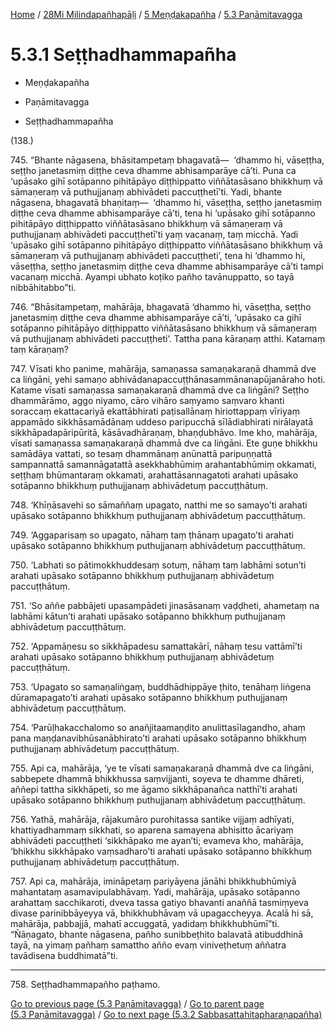 
[Home](/) / [28Mi Milindapañhapāḷi](../../../28Mi.md) / [5 Meṇḍakapañha](../../5.md) / [5.3 Paṇāmitavagga](../5.3.md)

# 5.3.1 Seṭṭhadhammapañha

* Meṇḍakapañha

* Paṇāmitavagga

* Seṭṭhadhammapañha

(138.)

745\. “Bhante nāgasena, bhāsitampetaṃ bhagavatā—  ‘dhammo hi, vāseṭṭha, seṭṭho janetasmiṃ diṭṭhe ceva dhamme abhisamparāye cā’ti. Puna ca ‘upāsako gihī sotāpanno pihitāpāyo diṭṭhippatto viññātasāsano bhikkhuṃ vā sāmaṇeraṃ vā puthujjanaṃ abhivādeti paccuṭṭhetī’ti. Yadi, bhante nāgasena, bhagavatā bhaṇitaṃ—  ‘dhammo hi, vāseṭṭha, seṭṭho janetasmiṃ diṭṭhe ceva dhamme abhisamparāye cā’ti, tena hi ‘upāsako gihī sotāpanno pihitāpāyo diṭṭhippatto viññātasāsano bhikkhuṃ vā sāmaṇeraṃ vā puthujjanaṃ abhivādeti paccuṭṭhetī’ti yaṃ vacanaṃ, taṃ micchā. Yadi ‘upāsako gihī sotāpanno pihitāpāyo diṭṭhippatto viññātasāsano bhikkhuṃ vā sāmaṇeraṃ vā puthujjanaṃ abhivādeti paccuṭṭheti’, tena hi ‘dhammo hi, vāseṭṭha, seṭṭho janetasmiṃ diṭṭhe ceva dhamme abhisamparāye cā’ti tampi vacanaṃ micchā. Ayampi ubhato koṭiko pañho tavānuppatto, so tayā nibbāhitabbo”ti.

746\. “Bhāsitampetaṃ, mahārāja, bhagavatā ‘dhammo hi, vāseṭṭha, seṭṭho janetasmiṃ diṭṭhe ceva dhamme abhisamparāye cā’ti, ‘upāsako ca gihī sotāpanno pihitāpāyo diṭṭhippatto viññātasāsano bhikkhuṃ vā sāmaṇeraṃ vā puthujjanaṃ abhivādeti paccuṭṭheti’. Tattha pana kāraṇaṃ atthi. Katamaṃ taṃ kāraṇaṃ?

747\. Vīsati kho panime, mahārāja, samaṇassa samaṇakaraṇā dhammā dve ca liṅgāni, yehi samaṇo abhivādanapaccuṭṭhānasammānanapūjanāraho hoti. Katame vīsati samaṇassa samaṇakaraṇā dhammā dve ca liṅgāni? Seṭṭho dhammārāmo, aggo niyamo, cāro vihāro saṃyamo saṃvaro khanti soraccaṃ ekattacariyā ekattābhirati paṭisallānaṃ hiriottappaṃ vīriyaṃ appamādo sikkhāsamādānaṃ uddeso paripucchā sīlādiabhirati nirālayatā sikkhāpadapāripūritā, kāsāvadhāraṇaṃ, bhaṇḍubhāvo. Ime kho, mahārāja, vīsati samaṇassa samaṇakaraṇā dhammā dve ca liṅgāni. Ete guṇe bhikkhu samādāya vattati, so tesaṃ dhammānaṃ anūnattā paripuṇṇattā sampannattā samannāgatattā asekkhabhūmiṃ arahantabhūmiṃ okkamati, seṭṭhaṃ bhūmantaraṃ okkamati, arahattāsannagatoti arahati upāsako sotāpanno bhikkhuṃ puthujjanaṃ abhivādetuṃ paccuṭṭhātuṃ.

748\. ‘Khīṇāsavehi so sāmaññaṃ upagato, natthi me so samayo’ti arahati upāsako sotāpanno bhikkhuṃ puthujjanaṃ abhivādetuṃ paccuṭṭhātuṃ.

749\. ‘Aggaparisaṃ so upagato, nāhaṃ taṃ ṭhānaṃ upagato’ti arahati upāsako sotāpanno bhikkhuṃ puthujjanaṃ abhivādetuṃ paccuṭṭhātuṃ.

750\. ‘Labhati so pātimokkhuddesaṃ sotuṃ, nāhaṃ taṃ labhāmi sotun’ti arahati upāsako sotāpanno bhikkhuṃ puthujjanaṃ abhivādetuṃ paccuṭṭhātuṃ.

751\. ‘So aññe pabbājeti upasampādeti jinasāsanaṃ vaḍḍheti, ahametaṃ na labhāmi kātun’ti arahati upāsako sotāpanno bhikkhuṃ puthujjanaṃ abhivādetuṃ paccuṭṭhātuṃ.

752\. ‘Appamāṇesu so sikkhāpadesu samattakārī, nāhaṃ tesu vattāmī’ti arahati upāsako sotāpanno bhikkhuṃ puthujjanaṃ abhivādetuṃ paccuṭṭhātuṃ.

753\. ‘Upagato so samaṇaliṅgaṃ, buddhādhippāye ṭhito, tenāhaṃ liṅgena dūramapagato’ti arahati upāsako sotāpanno bhikkhuṃ puthujjanaṃ abhivādetuṃ paccuṭṭhātuṃ.

754\. ‘Parūḷhakacchalomo so anañjitaamaṇḍito anulittasīlagandho, ahaṃ pana maṇḍanavibhūsanābhirato’ti arahati upāsako sotāpanno bhikkhuṃ puthujjanaṃ abhivādetuṃ paccuṭṭhātuṃ.

755\. Api ca, mahārāja, ‘ye te vīsati samaṇakaraṇā dhammā dve ca liṅgāni, sabbepete dhammā bhikkhussa saṃvijjanti, soyeva te dhamme dhāreti, aññepi tattha sikkhāpeti, so me āgamo sikkhāpanañca natthī’ti arahati upāsako sotāpanno bhikkhuṃ puthujjanaṃ abhivādetuṃ paccuṭṭhātuṃ.

756\. Yathā, mahārāja, rājakumāro purohitassa santike vijjaṃ adhīyati, khattiyadhammaṃ sikkhati, so aparena samayena abhisitto ācariyaṃ abhivādeti paccuṭṭheti ‘sikkhāpako me ayan’ti; evameva kho, mahārāja, ‘bhikkhu sikkhāpako vaṃsadharo’ti arahati upāsako sotāpanno bhikkhuṃ puthujjanaṃ abhivādetuṃ paccuṭṭhātuṃ.

757\. Api ca, mahārāja, imināpetaṃ pariyāyena jānāhi bhikkhubhūmiyā mahantataṃ asamavipulabhāvaṃ. Yadi, mahārāja, upāsako sotāpanno arahattaṃ sacchikaroti, dveva tassa gatiyo bhavanti anaññā tasmiṃyeva divase parinibbāyeyya vā, bhikkhubhāvaṃ vā upagaccheyya. Acalā hi sā, mahārāja, pabbajjā, mahatī accuggatā, yadidaṃ bhikkhubhūmī”ti. “Ñāṇagato, bhante nāgasena, pañho sunibbeṭhito balavatā atibuddhinā tayā, na yimaṃ pañhaṃ samattho añño evaṃ viniveṭhetuṃ aññatra tavādisena buddhimatā”ti.

---

758\. Seṭṭhadhammapañho paṭhamo.



[Go to previous page (5.3 Paṇāmitavagga)](../5.3.md) / [Go to parent page (5.3 Paṇāmitavagga)](../5.3.md) / [Go to next page (5.3.2 Sabbasattahitapharaṇapañha)](5.3.2.md)


